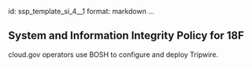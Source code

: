 id: ssp_template_si_4__1
format: markdown
...
## System and Information Integrity Policy for 18F

cloud.gov operators use BOSH to configure and deploy Tripwire.
